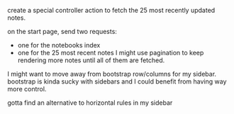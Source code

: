 create a special controller action to fetch the 25 most recently updated
notes.

on the start page, send two requests:
* one for the notebooks index
* one for the 25 most recent notes
I might use pagination to keep  rendering more notes until all of them
are fetched.

I might want to move away from bootstrap row/columns for my sidebar.
bootstrap is kinda sucky with sidebars and I could benefit from having
way more control.

gotta find an alternative to horizontal rules in my sidebar

